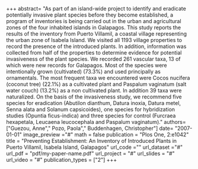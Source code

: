 +++
abstract= "As part of an island-wide project to identify and eradicate potentially invasive plant species before they become established, a program of inventories is being carried out in the urban and agricultural zones of the four inhabited islands in Galapagos. This study reports the results of the inventory from Puerto Villamil, a coastal village representing the urban zone of Isabela Island. We visited all 1193 village properties to record the presence of the introduced plants. In addition, information was collected from half of the properties to determine evidence for potential invasiveness of the plant species. We recorded 261 vascular taxa, 13 of which were new records for Galapagos. Most of the species were intentionally grown (cultivated) (73.3%) and used principally as ornamentals. The most frequent taxa we encountered were Cocos nucifera (coconut tree) (22.1%) as a cultivated plant and Paspalum vaginatum (salt water couch) (13.2%) as a non cultivated plant. In addition 39 taxa were naturalized. On the basis of the invasiveness study, we recommend five species for eradication (Abutilon dianthum, Datura inoxia, Datura metel, Senna alata and Solanum capsicoides), one species for hybridization studies (Opuntia ficus-indica) and three species for control (Furcraea hexapetala, Leucaena leucocephala and Paspalum vaginatum)."
authors= ["Guezou, Anne"," Pozo, Paola"," Buddenhagen, Christopher"]
date= "2007-01-01"
image_preview ="#"
math = false
publication = "Plos One, 2:e1042"
title = "Preventing Establishment: An Inventory of Introduced Plants in Puerto Villamil, Isabela Island, Galapagos"
url_code =""
url_dataset ="#"
url_pdf = "pdf/my-paper-name.pdf"
url_project = "#"
url_slides = "#"
url_video = "#"
publication_types = ["2"]
+++